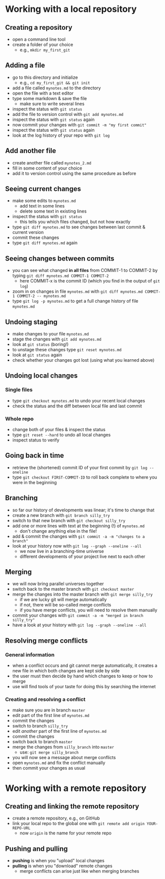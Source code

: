 # Working with a local repository

## Creating a repository

- open a command line tool
- create a folder of your choice
  - e.g., `mkdir my_first_git`
  
## Adding a file

- go to this directory and initialize
  - e.g., `cd my_first_git && git init`
- add a file called `mynotes.md` to the directory
- open the file with a text editor
- type some markdown & save the file
  - make sure to write several lines
- inspect the status with `git status`
- add the file to version control with `git add mynotes.md`
- inspect the status with `git status` again
- now commit your changes with `git commit -m "my first commit"`
- inspect the status with `git status` again
- look at the log history of your repo with `git log`

## Add another file

- create another file called `mynotes_2.md`
- fill in some content of your choice
- add it to version control using the same procedure as before

## Seeing current changes

- make some edits to `mynotes.md`
  - add text in some lines
  - delete some text in existing lines
- inspect the status with `git status`
  - this tells you which files changed, but not how exactly
- type `git diff mynotes.md` to see changes between last commit & current version
 - commit these changes
- type `git diff mynotes.md` again

## Seeing changes between commits

- you can see what changed **in all files** from COMMIT-1 to COMMIT-2 by typing `git diff mynotes.md COMMIT-1 COMMIT-2`
  - here COMMIT-x is the commit ID (which you find in the output of `git log`)
- zoom in on changes in file `mynotes.md` with `git diff mynotes.md COMMIT-1 COMMIT-2 -- mynotes.md`
- type `git log -p mynotes.md` to get a full change history of file `mynotes.md`

## Undoing staging

- make changes to your file `mynotes.md`
- stage the changes with `git add mynotes.md`
- look at `git status` (boring!)
- to unstage these changes type `git reset mynotes.md`
- look at `git status` again
- check whether your changes got lost (using what you learned above)

## Undoing local changes

### Single files

- type `git checkout mynotes.md` to undo your recent local changes
- check the status and the diff between local file and last commit

### Whole repo

- change both of your files & inspect the status
- type `git reset --hard` to undo all local changes
- inspect status to verify

## Going back in time

- retrieve the (shortened) commit ID of your first commit by `git log --oneline`
- type `git checkout FIRST-COMMIT-ID` to roll back complete to where you were in the beginning

## Branching

- so far our history of developments was linear; it's time to change that
- create a new branch with `git branch silly_try`
- switch to that new branch with `git checkout silly_try`
- add one or more lines with text at the beginning (!) of `mynotes.md`
  - don't change anything else in the file!
- add & commit the changes with `git commit -a -m "changes to a branch"` 
- look at your history now with `git log --graph --oneline --all`
  - we now live in a branching-time universe
  - different developments of your project live next to each other
   
## Merging

- we will now bring parallel universes together
- switch back to the master branch with `git checkout master`
- merge the changes into the master branch with `git merge silly_try`
  - if we are lucky git will merge automatically
  - if not, there will be so-called merge conflicts
  - if you have merge conflicts, you will need to resolve them manually
- commit your changes with `git commit -a -m "merged in branch silly_try"` 
- have a look at your history with `git log --graph --oneline --all`


## Resolving merge conflicts

### General information

- when a conflict occurs and git cannot merge automatically, it creates a new file in which both changes are kept side by side
- the user must then decide by hand which changes to keep or how to merge
- use will find tools of your taste for doing this by searching the internet

### Creating and resolving a conflict

- make sure you are in branch `master`
- edit part of the first line of `mynotes.md`
- commit the changes
- switch to branch `silly_try`
- edit *another* part of the first line of `mynotes.md`
- commit the changes
- switch back to branch `master`
- merge the changes from `silly_branch` into `master`
  - use: `git merge silly_branch`
- you will now see a message about merge conflicts
- open `mynotes.md` and fix the conflict manually
- then commit your changes as usual


# Working with a remote repository

## Creating and linking the remote repository

- create a remote repository, e.g., on GitHub
- link your local repo to the global one with `git remote add origin YOUR-REPO-URL`
  - now `origin` is the name for your remote repo

## Pushing and pulling

- **pushing** is when you "upload" local changes
- **pulling** is when you "download" remote changes
  - merge conflicts can arise just like when merging branches
  
  
  









